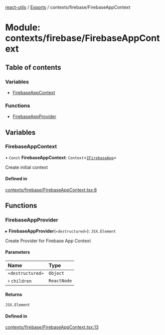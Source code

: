 [react-utils](../README.md) / [Exports](../modules.md) / contexts/firebase/FirebaseAppContext

# Module: contexts/firebase/FirebaseAppContext

## Table of contents

### Variables

- [FirebaseAppContext](contexts_firebase_FirebaseAppContext.md#firebaseappcontext)

### Functions

- [FirebaseAppProvider](contexts_firebase_FirebaseAppContext.md#firebaseappprovider)

## Variables

### FirebaseAppContext

• `Const` **FirebaseAppContext**: `Context`<[`IFirebaseApp`](../interfaces/contexts_firebase_IFirebaseApp.IFirebaseApp.md)\>

Create initial context

#### Defined in

[contexts/firebase/FirebaseAppContext.tsx:8](https://github.com/mts88/react-utils/blob/1b73292/lib/contexts/firebase/FirebaseAppContext.tsx#L8)

## Functions

### FirebaseAppProvider

▸ **FirebaseAppProvider**(`«destructured»`): `JSX.Element`

Create Provider for Firebase App Context

#### Parameters

| Name | Type |
| :------ | :------ |
| `«destructured»` | `Object` |
| › `children` | `ReactNode` |

#### Returns

`JSX.Element`

#### Defined in

[contexts/firebase/FirebaseAppContext.tsx:13](https://github.com/mts88/react-utils/blob/1b73292/lib/contexts/firebase/FirebaseAppContext.tsx#L13)
